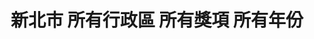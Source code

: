 ---
title: "新北市 所有行政區 所有獎項 所有年份"
keywords:
  - 美食競賽
  - 台灣美食
  - 美食精選
datePublished: "2025-06-30"
dateModified: "2025-07-01"
city: "新北市"
district: "所有行政區"
award: "所有獎項"
year: "所有年份"
page: 2
count: 18

restaurants:
  - name: "癮-自在(暫時關閉)"
    address: "235新北市中和區中安街70號"
    phone: ""
    geo: "25.00221962406057, 121.5124245684332"
    google_map: "https://maps.app.goo.gl/g455zVGbFoSWbUqL7"
    footinder: "https://footinder.com.tw/%e6%96%b0%e5%8c%97%e5%b8%82%e4%b8%ad%e5%92%8c%e5%8d%80/181100/"
    official: "https://www.facebook.com/profile.php?id=100057685980048"
    award:
    - name: "台北國際牛肉麵節"
      year: "2024"
  - name: "新九九牛肉麵"
    address: "248新北市五股區成泰路三段247號"
    phone: "0222928059"
    geo: "25.093612604703925, 121.44652060392576"
    google_map: "https://maps.app.goo.gl/tqMwNpdqCZUJAT3SA"
    footinder: "https://footinder.com.tw/%E6%96%B0%E5%8C%97%E5%B8%82%E4%BA%94%E8%82%A1%E5%8D%80/61838/"
    official: "https://www.facebook.com/profile.php?id=100085834876593"
    award:
    - name: "台北國際牛肉麵節"
      year: "2024"
  - name: "老私房牛肉麵"
    address: "237新北市三峽區國際一街66-1號1樓"
    phone: "0286716200"
    geo: "24.942176590197523, 121.37248716140101"
    google_map: "https://maps.app.goo.gl/jfxtY51ijSGCUGRDA"
    footinder: "https://footinder.com.tw/%E6%96%B0%E5%8C%97%E5%B8%82%E4%B8%89%E5%B3%BD%E5%8D%80/64664/"
    official: "https://www.facebook.com/profile.php?id=100063614605929"
    award:
    - name: "台北國際牛肉麵節"
      year: "2024"
  - name: "兩支北方麵館"
    address: "分店眾多請自行搜尋"
    phone: ""
    geo: ""
    google_map: "https://www.google.com/maps/search/%E5%85%A9%E6%94%AF%E5%8C%97%E6%96%B9%E9%BA%B5%E9%A4%A8/@25.0195526,121.4027033,15z?entry=ttu&g_ep=EgoyMDI1MDYyMy4yIKXMDSoASAFQAw%3D%3D"
    footinder: "https://footinder.com.tw/%e6%96%b0%e5%8c%97%e5%b8%82%e5%9c%9f%e5%9f%8e%e5%8d%80/5903/"
    official: "https://www.facebook.com/top2food"
    award:
    - name: "台北國際牛肉麵節"
      year: "2024"
  - name: "成銘月亮蝦餅"
    address: "新北市永和區保平路18巷2號"
    phone: "0979888215"
    geo: "25.00835352193154, 121.51146774306527"
    google_map: "https://maps.app.goo.gl/6JugaaFyeRSPZ2uu5"
    footinder: "https://footinder.com.tw/%E6%96%B0%E5%8C%97%E5%B8%82%E6%B0%B8%E5%92%8C%E5%8D%80/362039/"
    official: "https://www.instagram.com/chmin888/"
    award:
    - name: "夜市王"
      year: "2024"
    - name: "夜市王"
      year: "2024"
  - name: "東石蚵仔煎"
    address: "新北市永和區永平路159號"
    phone: ""
    geo: "25.00865557804342, 121.51078620570179"
    google_map: "https://maps.app.goo.gl/HtU31fXjZG3p5Qqi6"
    footinder: "https://footinder.com.tw/%E6%96%B0%E5%8C%97%E5%B8%82%E6%B0%B8%E5%92%8C%E5%8D%80/362045/"
    official: ""
    award:
    - name: "夜市王"
      year: "2024"
  - name: "方家園臭豆腐"
    address: "新北市永和區永平路26號"
    phone: "0222319922"
    geo: "25.008913667984267, 121.51328997827133"
    google_map: "https://maps.app.goo.gl/bS8PTyzoeAxGKuGo7"
    footinder: "https://footinder.com.tw/%E6%96%B0%E5%8C%97%E5%B8%82%E6%B0%B8%E5%92%8C%E5%8D%80/362067/"
    official: ""
    award:
    - name: "夜市王"
      year: "2024"
  - name: "小鹿梅花糕樂華店"
    address: "新北市永和區永平路84號號前"
    phone: ""
    geo: "25.008618098237566, 121.51218146612096"
    google_map: "https://maps.app.goo.gl/kF8x3pASPzvGhKxTA"
    footinder: "https://footinder.com.tw/%E6%96%B0%E5%8C%97%E5%B8%82%E6%B0%B8%E5%92%8C%E5%8D%80/362069/"
    official: "https://www.instagram.com/deercake2024"
    award:
    - name: "夜市王"
      year: "2024"
  - name: "阿泰鐵板燒/牛排"
    address: "新北市永和區保平路18巷21號"
    phone: "0286603456"
    geo: "25.00797063502691, 121.51187453749408"
    google_map: "https://maps.app.goo.gl/qSCPEnuUdzWHTxW19"
    footinder: "https://footinder.com.tw/%e6%96%b0%e5%8c%97%e5%b8%82%e6%b0%b8%e5%92%8c%e5%8d%80/7425/"
    official: ""
    award:
    - name: "夜市王"
      year: "2024"
---